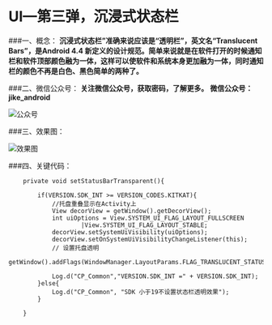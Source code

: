 # UI—第三弹，沉浸式状态栏

###一、概念：
**沉浸式状态栏”准确来说应该是“透明栏”，英文名“Translucent Bars”，是Android 4.4 新定义的设计规范。简单来说就是在软件打开的时候通知栏和软件顶部颜色融为一体，这样可以使软件和系统本身更加融为一体，同时通知栏的颜色不再是白色、黑色简单的两种了。**

###二、微信公众号：
**关注微信公众号，获取密码，了解更多。**
**微信公众号：jike_android**

![公众号](https://github.com/wch0620/StatusBar/raw/master/WeiXin/qrcode.jpg)

###三、效果图：

![效果图](https://github.com/wch0620/StatusBar/raw/master/ScreenShot/Screenshot.png)

###四、关键代码：

```
	private void setStatusBarTransparent(){
		 
		if(VERSION.SDK_INT >= VERSION_CODES.KITKAT){
	        //托盘重叠显示在Activity上
	        View decorView = getWindow().getDecorView();	        
	        int uiOptions = View.SYSTEM_UI_FLAG_LAYOUT_FULLSCREEN 
	        		|View.SYSTEM_UI_FLAG_LAYOUT_STABLE;
	        decorView.setSystemUiVisibility(uiOptions);  
	        decorView.setOnSystemUiVisibilityChangeListener(this);
	        // 设置托盘透明
	        getWindow().addFlags(WindowManager.LayoutParams.FLAG_TRANSLUCENT_STATUS);

	    	Log.d("CP_Common","VERSION.SDK_INT =" + VERSION.SDK_INT);
		}else{
	    	Log.d("CP_Common", "SDK 小于19不设置状态栏透明效果");
	    }
		  
	}
```

